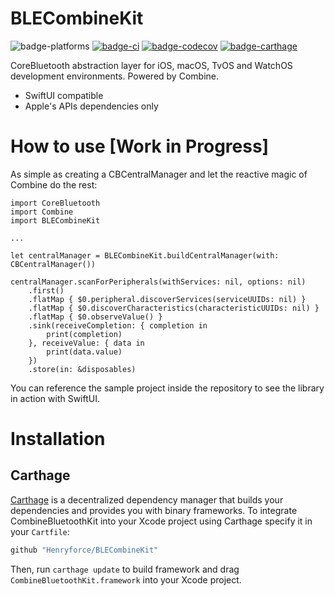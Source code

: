 # BLECombineKit

![badge-platforms][] [![badge-ci][]][travis] [![badge-codecov][]][codecov] [![badge-carthage][]][carthage]

CoreBluetooth abstraction layer for iOS, macOS, TvOS and WatchOS development environments. Powered by Combine.

- SwiftUI compatible
- Apple's APIs dependencies only

# How to use [Work in Progress]

As simple as creating a CBCentralManager and let the reactive magic of Combine do the rest:

```
import CoreBluetooth
import Combine
import BLECombineKit

...

let centralManager = BLECombineKit.buildCentralManager(with: CBCentralManager())

centralManager.scanForPeripherals(withServices: nil, options: nil)
    .first()
    .flatMap { $0.peripheral.discoverServices(serviceUUIDs: nil) }
    .flatMap { $0.discoverCharacteristics(characteristicUUIDs: nil) }
    .flatMap { $0.observeValue() }
    .sink(receiveCompletion: { completion in
        print(completion)
    }, receiveValue: { data in
        print(data.value)
    })
    .store(in: &disposables)
```

You can reference the sample project inside the repository to see the library in action with SwiftUI.

# Installation

## Carthage

[Carthage](https://github.com/Carthage/Carthage) is a decentralized dependency manager that builds your dependencies and provides you with binary frameworks.
To integrate CombineBluetoothKit into your Xcode project using Carthage  specify it in your `Cartfile`:
```swift
github "Henryforce/BLECombineKit"
```
Then, run `carthage update` to build framework and drag `CombineBluetoothKit.framework` into your Xcode project.

[badge-platforms]: https://img.shields.io/badge/platforms-macOS%20%7C%20iOS%20%7C%20tvOS%20%7C%20watchOS-lightgrey.svg
[badge-codecov]: https://codecov.io/gh/codecov/example-swift/branch/master/graphs/badge.svg
[badge-ci]: https://travis-ci.com/Henryforce/BLECombineKit.svg?branch=master
[badge-carthage]: https://img.shields.io/badge/Carthage-compatible-4BC51D.svg?style=flat

[codecov]: https://codecov.io/gh/Henryforce/BLECombineKit/branch/master
[travis]: https://travis-ci.com/Henryforce/BLECombineKit
[carthage]: https://github.com/Carthage/Carthage
